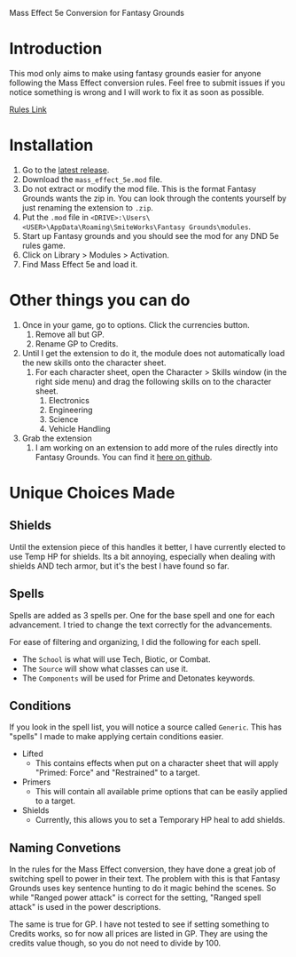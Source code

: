 Mass Effect 5e Conversion for Fantasy Grounds

# Introduction

This mod only aims to make using fantasy grounds easier for anyone following the Mass Effect conversion rules.  Feel free to submit issues if you notice something is wrong and I will work to fix it as soon as possible.

[Rules Link](https://n7.world)

# Installation

1. Go to the [latest release](https://github.com/stygiansabyss/mass-effect-5e-fantasy-grounds-mod/releases/latest).
2. Download the `mass_effect_5e.mod` file.
3. Do not extract or modify the mod file.  This is the format Fantasy Grounds wants the zip in.  You can look through the contents yourself by just renaming the extension to `.zip`.
4. Put the `.mod` file in `<DRIVE>:\Users\<USER>\AppData\Roaming\SmiteWorks\Fantasy Grounds\modules`.
5. Start up Fantasy grounds and you should see the mod for any DND 5e rules game.
6. Click on Library > Modules > Activation.
7. Find Mass Effect 5e and load it.

# Other things you can do

1. Once in your game, go to options.  Click the currencies button.
    1. Remove all but GP.
    2. Rename GP to Credits.
2. Until I get the extension to do it, the module does not automatically load the new skills onto the character sheet.
	1. For each character sheet, open the Character > Skills window (in the right side menu) and drag the following skills on to the character sheet.
		1. Electronics
		2. Engineering
		3. Science
		4. Vehicle Handling
3. Grab the extension
	1. I am working on an extension to add more of the rules directly into Fantasy Grounds.  You can find it [here on github](https://github.com/stygiansabyss/mass-effect-5e-fantasy-grounds-ext).

# Unique Choices Made

## Shields

Until the extension piece of this handles it better, I have currently elected to use Temp HP for shields.  Its a bit annoying, especially when dealing with shields AND tech armor, but it's the best I have found so far.

## Spells

Spells are added as 3 spells per.  One for the base spell and one for each advancement.  I tried to change the text correctly for the advancements.

For ease of filtering and organizing, I did the following for each spell.

- The `School` is what will use Tech, Biotic, or Combat.
- The `Source` will show what classes can use it.
- The `Components` will be used for Prime and Detonates keywords.

## Conditions

If you look in the spell list, you will notice a source called `Generic`.  This has "spells" I made to make applying certain conditions easier.

- Lifted
	- This contains effects when put on a character sheet that will apply "Primed: Force" and "Restrained" to a target.
- Primers
	- This will contain all available prime options that can be easily applied to a target.
- Shields
	- Currently, this allows you to set a Temporary HP heal to add shields.

## Naming Convetions

In the rules for the Mass Effect conversion, they have done a great job of switching spell to power in their text.  The problem with this is that Fantasy Grounds uses key sentence hunting to do it magic behind the scenes.  So while "Ranged power attack" is correct for the setting, "Ranged spell attack" is used in the power descriptions.

The same is true for GP.  I have not tested to see if setting something to Credits works, so for now all prices are listed in GP.  They are using the credits value though, so you do not need to divide by 100.